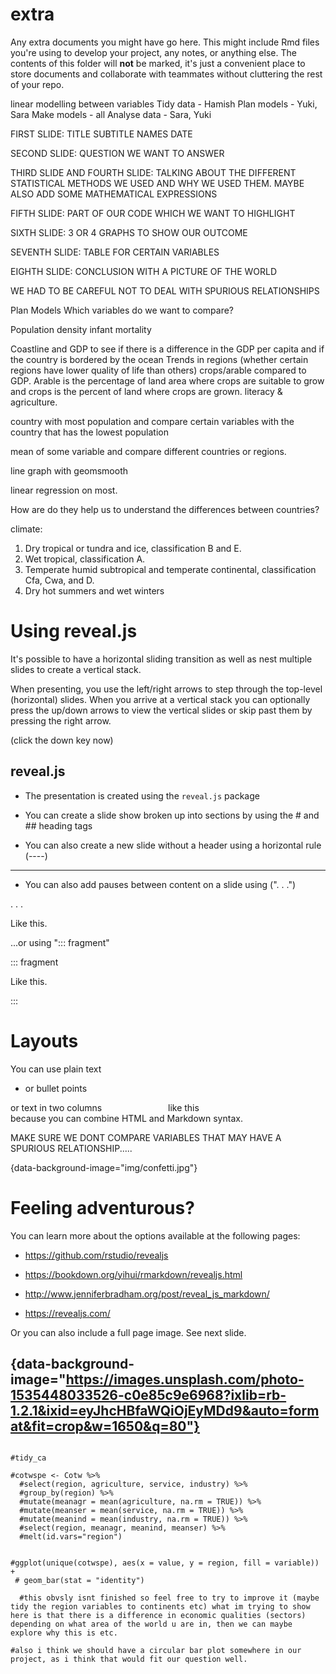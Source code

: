 # extra

Any extra documents you might have go here. This might include Rmd files you're using to develop your project, any notes, or anything else. The contents of this folder will **not** be marked, it's just a convenient place to store documents and collaborate with teammates without cluttering the rest of your repo.


linear modelling between variables
Tidy data - Hamish
Plan models - Yuki, Sara 
Make models - all
Analyse data - Sara, Yuki


FIRST SLIDE:
TITLE
SUBTITLE
NAMES
DATE

SECOND SLIDE:
QUESTION WE WANT TO ANSWER

THIRD SLIDE AND FOURTH SLIDE:
TALKING ABOUT THE DIFFERENT STATISTICAL METHODS WE USED AND WHY WE USED THEM. MAYBE ALSO ADD SOME MATHEMATICAL EXPRESSIONS

FIFTH SLIDE:
PART OF OUR CODE WHICH WE WANT TO HIGHLIGHT

SIXTH SLIDE:
3 OR 4 GRAPHS TO SHOW OUR OUTCOME

SEVENTH SLIDE:
TABLE FOR CERTAIN VARIABLES

EIGHTH SLIDE:
CONCLUSION WITH A PICTURE OF THE WORLD

WE HAD TO BE CAREFUL NOT TO DEAL WITH SPURIOUS RELATIONSHIPS

Plan Models
Which variables do we want to compare?

Population density 
infant mortality 


Coastline and GDP to see if there is a difference in the GDP per capita and if the country is bordered by the ocean
Trends in regions (whether certain regions have lower quality of life than others)
crops/arable compared to GDP. Arable is the percentage of land area where crops are suitable to grow and crops is the percent of land where crops are grown.
literacy & agriculture.

country with most population and compare certain variables with the country that has the lowest population

mean of some variable and compare different countries or regions.

 
line graph with geomsmooth


linear regression on most. 



How are do they help us to understand the differences between countries?








climate:

1) Dry tropical or tundra and ice, classification B and E.
2) Wet tropical, classification A.
3) Temperate humid subtropical and temperate continental, classification Cfa, Cwa, and D.
4) Dry hot summers and wet winters





# Using reveal.js

It's possible to have a horizontal sliding transition as well as nest multiple slides to create a vertical stack.

When presenting, you use the left/right arrows to step through the top-level (horizontal) slides. When you arrive at a vertical stack you can optionally press the up/down arrows to view the vertical slides or skip past them by pressing the right arrow.

(click the down key now)

## reveal.js

- The presentation is created using the `reveal.js` package

- You can create a slide show broken up into sections by using the # and ## heading tags

- You can also create a new slide without a header using a horizontal rule (----)

----

- You can also add pauses between content on a slide using (". . .")

. . .

Like this.

...or using "::: fragment"

::: fragment

Like this.

:::

# Layouts

You can use plain text

- or bullet points

<div>
  <div style="float: left; width: 50%;">or text in two columns</div>
  <div style="float: left; width: 50%;">like this</div>
</div>

because you can combine HTML and Markdown syntax.

<p style="font-size: 8pt; position: absolute; bottom: -5em; width: 100%; text-align: center;">*You can also add footnotes</p>





MAKE SURE WE DONT COMPARE VARIABLES THAT MAY HAVE A SPURIOUS RELATIONSHIP..... 



{data-background-image="img/confetti.jpg"} 




# Feeling adventurous?

You can learn more about the options available at the following pages:

- https://github.com/rstudio/revealjs

- https://bookdown.org/yihui/rmarkdown/revealjs.html

- http://www.jenniferbradham.org/post/reveal_js_markdown/

- https://revealjs.com/



Or you can also include a full page image. See next slide.

## {data-background-image="https://images.unsplash.com/photo-1535448033526-c0e85c9e6968?ixlib=rb-1.2.1&ixid=eyJhcHBfaWQiOjEyMDd9&auto=format&fit=crop&w=1650&q=80"}



```{r continent-vs-sector, echo = false}

#tidy_ca

#cotwspe <- Cotw %>%
  #select(region, agriculture, service, industry) %>% 
  #group_by(region) %>%
  #mutate(meanagr = mean(agriculture, na.rm = TRUE)) %>%
  #mutate(meanser = mean(service, na.rm = TRUE)) %>%
  #mutate(meanind = mean(industry, na.rm = TRUE)) %>%
  #select(region, meanagr, meanind, meanser) %>%
  #melt(id.vars="region") 
  

#ggplot(unique(cotwspe), aes(x = value, y = region, fill = variable)) +
 # geom_bar(stat = "identity")
  
  #this obvsly isnt finished so feel free to try to improve it (maybe tidy the region variables to continents etc) what im trying to show here is that there is a difference in economic qualities (sectors) depending on what area of the world u are in, then we can maybe explore why this is etc.

#also i think we should have a circular bar plot somewhere in our project, as i think that would fit our question well.



```


